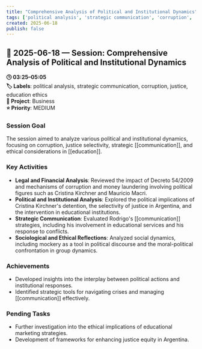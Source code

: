 ```yaml
---
title: "Comprehensive Analysis of Political and Institutional Dynamics"
tags: ['political analysis', 'strategic communication', 'corruption', 'justice', 'education ethics']
created: 2025-06-18
publish: false
---
```


## 📅 2025-06-18 — Session: Comprehensive Analysis of Political and Institutional Dynamics

**🕒 03:25–05:05**  
**🏷️ Labels**: political analysis, strategic communication, corruption, justice, education ethics  
**📂 Project**: Business  
**⭐ Priority**: MEDIUM  


### Session Goal
The session aimed to analyze various political and institutional dynamics, focusing on corruption, justice selectivity, strategic [[communication]], and ethical considerations in [[education]].

### Key Activities
- **Legal and Financial Analysis**: Reviewed the impact of Decreto 54/2009 and mechanisms of corruption and money laundering involving political figures such as Cristina Kirchner and Mauricio Macri.
- **Political and Institutional Analysis**: Explored the political implications of Cristina Kirchner's detention, the selectivity of justice in Argentina, and the intervention in educational institutions.
- **Strategic Communication**: Evaluated Rodrigo's [[communication]] strategies, including his involvement in educational services and his response to conflicts.
- **Sociological and Ethical Reflections**: Analyzed social dynamics, including mockery as a tool in political discourse and the moral-political confrontation in group dynamics.

### Achievements
- Developed insights into the interplay between political actions and institutional responses.
- Identified strategic tools for navigating crises and managing [[communication]] effectively.

### Pending Tasks
- Further investigation into the ethical implications of educational marketing strategies.
- Development of frameworks for enhancing justice equity in Argentina.
